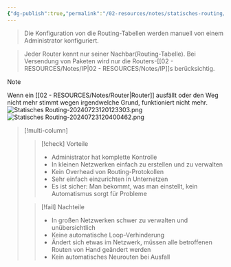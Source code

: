 ```yaml
---
{"dg-publish":true,"permalink":"/02-resources/notes/statisches-routing/","tags":["informatik/netzwerk/paket"],"noteIcon":"","updated":"2025-10-29T12:59:10.593+01:00"}
---
```


>Die Konfiguration von  die Routing-Tabellen werden manuell von einem Administrator konfiguriert.

>Jeder Router kennt nur seiner Nachbar(Routing-Tabelle).
>Bei Versendung von Paketen wird nur die Routers-[[02 - RESOURCES/Notes/IP\|02 - RESOURCES/Notes/IP]]s berücksichtig.

>[!note] 
>Wenn ein [[02 - RESOURCES/Notes/Router\|Router]] ausfällt oder den Weg nicht mehr stimmt wegen irgendwelche Grund, funktioniert nicht mehr.
![Statisches Routing-20240723120123303.png](/img/user/02%20-%20RESOURCES/Files/IMG/Statisches%20Routing-20240723120123303.png)
![Statisches Routing-20240723120400462.png](/img/user/02%20-%20RESOURCES/Files/IMG/Statisches%20Routing-20240723120400462.png)

>[!multi-column]
> 
>>[!check] Vorteile
>>- Administrator hat komplette Kontrolle
>>- In kleinen Netzwerken einfach zu erstellen und zu verwalten
>>- Kein Overhead von Routing-Protokollen
>>- Sehr einfach einzurichten in Unternetzen
>>- Es ist sicher: Man bekommt, was man einstellt, kein Automatismus sorgt für Probleme
> 
>>[!fail] Nachteile
>>- In großen Netzwerken schwer zu verwalten und unübersichtlich
>>- Keine automatische Loop-Verhinderung
>>- Ändert sich etwas im Netzwerk, müssen alle betroffenen Routen von Hand geändert werden
>>- Kein automatisches Neurouten bei Ausfall
